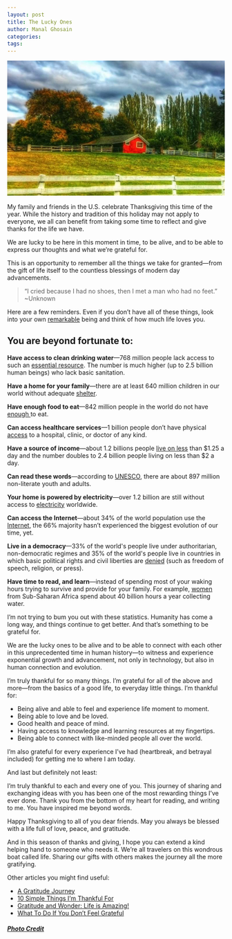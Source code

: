 ```yaml
---
layout: post
title: The Lucky Ones
author: Manal Ghosain
categories:
tags:
---
```


![Giving thanks](/images/lucky.jpg)

My family and friends in the U.S. celebrate Thanksgiving this time of the year. While the history and tradition of this holiday may not apply to everyone, we all can benefit from taking some time to reflect and give thanks for the life we have.

 We are lucky to be here in this moment in time, to be alive, and to be able to express our thoughts and what we’re grateful for. 

This is an opportunity to remember all the things we take for granted—from the gift of life itself to the countless blessings of modern day advancements. 

> “I cried because I had no shoes, then I met a man who had no feet.” ~Unknown

Here are a few reminders. Even if you don’t have all of these things, look into your own [remarkable](/why-you-dont-need-to-be-remarkable/) being and think of how much life loves you. 

## You are beyond fortunate to:

**Have access to clean drinking water**—768 million people lack access to such an [essential resource](http://www.who.int/gho/mdg/environmental_sustainability/en/index.html). The number is much higher (up to 2.5 billion human beings) who lack basic sanitation. 

**Have a home for your family**—there are at least 640 million children in our world without adequate [shelter](http://www.globalissues.org/article/26/poverty-facts-and-stats). 

**Have enough food to eat**—842 million people in the world do not have [enough ](http://www.wfp.org/hunger/stats)to eat. 

**Can access healthcare services**—1 billion people don’t have physical [access](http://www.forbes.com/sites/randalllane/2013/10/03/this-guy-may-have-solved-the-healthcare-model-for-1-billion-people/) to a hospital, clinic, or doctor of any kind. 

**Have a source of income**—about 1.2 billions people [live on less](http://siteresources.worldbank.org/EXTANNREP2013/Resources/9304887-1377201212378/9305896-1377544753431/IncomeByRegion.pdf) than $1.25 a day and the number doubles to 2.4 billion people living on less than $2 a day. 

**Can read these words**—according to [UNESCO](http://www.uis.unesco.org/literacy/Documents/fs26-2013-literacy-en.pdf), there are about 897 million non-literate youth and adults. 

**Your home is powered by electricity**—over 1.2 billion are still without access to [electricity](http://web.worldbank.org/WBSITE/EXTERNAL/TOPICS/EXTENERGY2/0,,contentMDK:22855502~pagePK:210058~piPK:210062~theSitePK:4114200,00.html) worldwide. 

**Can access the Internet**—about 34% of the world population use the [Internet](http://www.internetworldstats.com/stats.htm), the 66% majority hasn’t experienced the biggest evolution of our time, yet. 

**Live in a democracy**—33% of the world's people live under authoritarian, non-democratic regimes and 35% of the world's people live in countries in which basic political rights and civil liberties are [denied](http://worldrevolution.org/projects/globalissuesoverview/overview2/BriefOverview.htm) (such as freedom of speech, religion, or press). 

**Have time to read, and learn**—instead of spending most of your waking hours trying to survive and provide for your family. For example, [women](http://www.un.org/womenwatch/feature/ruralwomen/facts-figures.html) from Sub-Saharan Africa spend about 40 billion hours a year collecting water. 

I’m not trying to bum you out with these statistics. Humanity has come a long way, and things continue to get better. And that’s something to be grateful for. 

We are the lucky ones to be alive and to be able to connect with each other in this unprecedented time in human history—to witness and experience exponential growth and advancement, not only in technology, but also in human connection and evolution. 

I’m truly thankful for so many things. I’m grateful for all of the above and more—from the basics of a good life, to everyday little things. I’m thankful for: 

  * Being alive and able to feel and experience life moment to moment.
  * Being able to love and be loved.
  * Good health and peace of mind.
  * Having access to knowledge and learning resources at my fingertips.
  * Being able to connect with like-minded people all over the world.

I’m also grateful for every experience I’ve had (heartbreak, and betrayal included) for getting me to where I am today. 

And last but definitely not least: 

I’m truly thankful to each and every one of you. This journey of sharing and exchanging ideas with you has been one of the most rewarding things I’ve ever done. Thank you from the bottom of my heart for reading, and writing to me. You have inspired me beyond words. 

Happy Thanksgiving to all of you dear friends. May you always be blessed with a life full of love, peace, and gratitude. 

And in this season of thanks and giving, I hope you can extend a kind helping hand to someone who needs it. We’re all travelers on this wondrous boat called life. Sharing our gifts with others makes the journey all the more gratifying. 

Other articles you might find useful: 
  
* [A Gratitude Journey](/a-gratitude-journey/)
* [10 Simple Things I’m Thankful For](http://liveboldandbloom.com/11/life-coaching/10-simple-things-i-am-thankful-for)
* [Gratitude and Wonder: Life is Amazing!](http://theboldlife.com/2013/11/gratitude-and-wonder-life-is-amazing/)
* [What To Do If You Don’t Feel Grateful](http://alwayswellwithin.com/2013/11/27/not-grateful/)


##### [Photo Credit](http://www.flickr.com/photos/sarairachel/8118413108/)